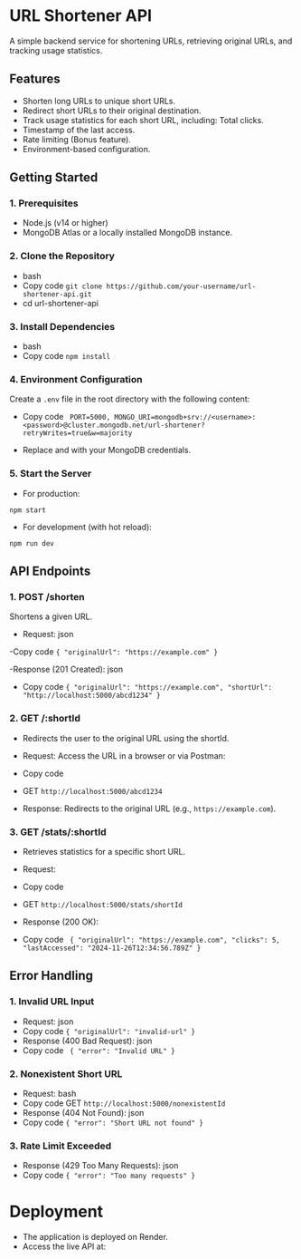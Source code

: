 # URL Shortener API
A simple backend service for shortening URLs, retrieving original URLs, and tracking usage statistics.

## Features
- Shorten long URLs to unique short URLs.
- Redirect short URLs to their original destination.
- Track usage statistics for each short URL, including: Total clicks.
- Timestamp of the last access.
- Rate limiting (Bonus feature).
- Environment-based configuration.

## Getting Started
### 1. Prerequisites
- Node.js (v14 or higher)
- MongoDB Atlas or a locally installed MongoDB instance.
### 2. Clone the Repository
- bash
- Copy code
```git clone https://github.com/your-username/url-shortener-api.git```
- cd url-shortener-api

### 3. Install Dependencies
- bash
- Copy code
```npm install```

### 4. Environment Configuration
Create a ```.env``` file in the root directory with the following content:

- Copy code
``` PORT=5000, MONGO_URI=mongodb+srv://<username>:<password>@cluster.mongodb.net/url-shortener?retryWrites=true&w=majority```

- Replace <username> and <password> with your MongoDB credentials.

### 5. Start the Server
- For production:

```npm start```

- For development (with hot reload):

```npm run dev```


## API Endpoints
### 1. POST /shorten
Shortens a given URL.

- Request: json

-Copy code
```{ "originalUrl": "https://example.com" }```


-Response (201 Created): json
- Copy code
```{ "originalUrl": "https://example.com", "shortUrl": "http://localhost:5000/abcd1234" }```

### 2. GET /:shortId
- Redirects the user to the original URL using the shortId.

- Request: Access the URL in a browser or via Postman:
- Copy code
- GET ```http://localhost:5000/abcd1234```
- Response: Redirects to the original URL (e.g., ```https://example.com```).


### 3. GET /stats/:shortId
- Retrieves statistics for a specific short URL.

- Request: 
- Copy code
- GET ```http://localhost:5000/stats/shortId```
  
- Response (200 OK):
- Copy code
``` { "originalUrl": "https://example.com", "clicks": 5, "lastAccessed": "2024-11-26T12:34:56.789Z" }```

 ## Error Handling
### 1. Invalid URL Input
- Request: json
- Copy code
```{ "originalUrl": "invalid-url" }```
- Response (400 Bad Request): json
- Copy code
``` { "error": "Invalid URL" }```
### 2. Nonexistent Short URL
- Request: bash
- Copy code
GET ```http://localhost:5000/nonexistentId```
- Response (404 Not Found): json
- Copy code
``` { "error": "Short URL not found" } ```
### 3. Rate Limit Exceeded
- Response (429 Too Many Requests): json
- Copy code
```{ "error": "Too many requests" } ```


# Deployment
- The application is deployed on Render.
- Access the live API at:
